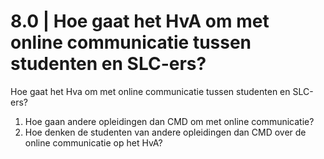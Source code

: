 # 8.0 \| Hoe gaat het HvA om met online communicatie tussen studenten en SLC-ers?

Hoe gaat het Hva om met online communicatie tussen studenten en SLC-ers?

1. Hoe gaan andere opleidingen dan CMD om met online communicatie?
2. Hoe denken de  studenten van andere opleidingen dan CMD over de online communicatie op het HvA?

